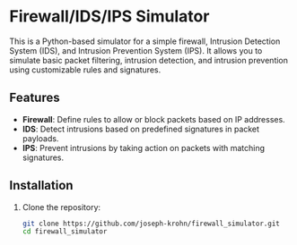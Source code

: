 # Firewall/IDS/IPS Simulator

This is a Python-based simulator for a simple firewall, Intrusion Detection System (IDS), and Intrusion Prevention System (IPS). It allows you to simulate basic packet filtering, intrusion detection, and intrusion prevention using customizable rules and signatures.

## Features

- **Firewall**: Define rules to allow or block packets based on IP addresses.
- **IDS**: Detect intrusions based on predefined signatures in packet payloads.
- **IPS**: Prevent intrusions by taking action on packets with matching signatures.

## Installation

1. Clone the repository:
   ```bash
   git clone https://github.com/joseph-krohn/firewall_simulator.git
   cd firewall_simulator
